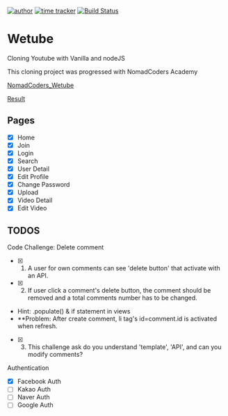 [![author](https://img.shields.io/badge/author-Rhange-f39c12.svg?style=flat-square)](https://rhange.tistory.com)
[![time tracker](https://wakatime.com/badge/github/Rhange/Wetube.svg)](https://wakatime.com/badge/github/Rhange/Wetube)
[![Build Status](https://travis-ci.com/Rhange/Wetube.svg?branch=master)](https://travis-ci.com/Rhange/Wetube)

# Wetube

Cloning Youtube with Vanilla and nodeJS

This cloning project was progressed with NomadCoders Academy

[NomadCoders_Wetube](https://academy.nomadcoders.co/p/javascript-fullstack-from-zero-to-hero)

[Result](https://wetube-rhange.herokuapp.com)

## Pages

- [x] Home
- [x] Join
- [x] Login
- [x] Search
- [x] User Detail
- [x] Edit Profile
- [x] Change Password
- [x] Upload
- [x] Video Detail
- [x] Edit Video

## TODOS

Code Challenge: Delete comment

- [x] 1. A user for own comments can see 'delete button' that activate with an API.
- [x] 2. If user click a comment's delete button, the comment should be removed and a total comments number has to be changed.
- Hint: .populate() & if statement in views
- \*\*Problem: After create comment, li tag's id=comment.id is activated when refresh.
- [x] 3. This challenge ask do you understand 'template', 'API', and can you modify comments?

Authentication

- [x] Facebook Auth
- [ ] Kakao Auth
- [ ] Naver Auth
- [ ] Google Auth
